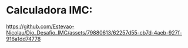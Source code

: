 # Calculadora IMC:



https://github.com/Estevao-Nicolau/Dio_Desafio_IMC/assets/79880613/62257d55-cb7d-4aeb-927f-916a1dd74778

